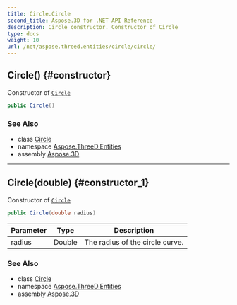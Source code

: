 ```yaml
---
title: Circle.Circle
second_title: Aspose.3D for .NET API Reference
description: Circle constructor. Constructor of Circle
type: docs
weight: 10
url: /net/aspose.threed.entities/circle/circle/
---
```

## Circle() {#constructor}

Constructor of [`Circle`](../)

```csharp
public Circle()
```

### See Also

* class [Circle](../)
* namespace [Aspose.ThreeD.Entities](../../../aspose.threed.entities/)
* assembly [Aspose.3D](../../../)

---

## Circle(double) {#constructor_1}

Constructor of [`Circle`](../)

```csharp
public Circle(double radius)
```

| Parameter | Type | Description |
| --- | --- | --- |
| radius | Double | The radius of the circle curve. |

### See Also

* class [Circle](../)
* namespace [Aspose.ThreeD.Entities](../../../aspose.threed.entities/)
* assembly [Aspose.3D](../../../)


